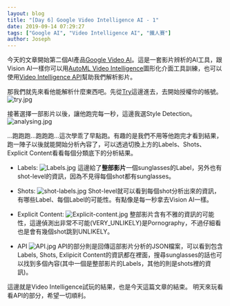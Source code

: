 ```yaml
---
layout: blog
title: "[Day 6] Google Video Intelligence AI - 1"
date: 2019-09-14 07:29:27
tags: ["Google AI", "Video Intelligence AI", "鐵人賽"]
author: Joseph
---
```

今天的文章開始第二個AI產品[Google Video AI](https://cloud.google.com/video-intelligence/)。這是一套影片辨析的AI工具，跟Vision AI一樣你可以用[AutoML Video Intelligence](https://cloud.google.com/video-intelligence/automl/docs/quickstart-console)圖形化介面工具訓練，也可以使用[Video Intelligence API](https://cloud.google.com/video-intelligence/docs/quickstart)幫助我們解析影片。

那我們就先來看他能解析什麼東西吧。先從[Try](https://cloud.google.com/video-intelligence/#video-intelligence-api-demo)這邊進去，去開始授權你的帳號。
![try.jpg](try.jpg)
<!-- more -->

接著選擇一部影片以後，讓他跑完每一秒，這邊我選Style Detection。
![analysing.jpg](analysing.jpg)

...跑跑跑...跑跑跑...這次學乖了早點跑。有趣的是我們不用等他跑完才看到結果，跑一陣子以後就能開始分析內容了，可以透過切換上方的Labels、Shots、Explicit Content看看每個分類底下的分析結果。

- Labels:
![Labels.jpg](Labels.jpg)
這邊給了**整部影片**一個sunglasses的Label，另外也有shot-level的資訊，因為不見得每個shot都有sunglasses。

- Shots: 
![shot-labels.jpg](shot-labels.jpg)
Shot-level就可以看到每個shot分析出來的資訊，有哪些Label、每個Label的可能性。有點像是每一秒拿去Vision AI一樣。

- Explicit Content:
![Explicit-content.jpg](Explicit-content.jpg)
整部影片含有不雅的資訊的可能性，這邊偵測出非常不可能(VERY_UNLIKELY)是Pornography，不過仔細看也是會有幾個shot跳到UNLIKELY。

- API
![API.jpg](API.jpg)
API的部分則是回傳這部影片分析的JSON檔案，可以看到包含Labels, Shots, Exlipicit Content的資訊都在裡面，搜尋sunglasses的話也可以找到多個內容(其中一個是整部影片的Labels，其他的則是shots裡的資訊)。


這邊就是Video Intelligence試玩的結果，也是今天這篇文章的結束。
明天來玩看看API的部分，希望一切順利。
